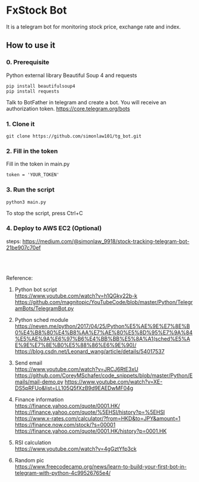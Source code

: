 # FxStock Bot

It is a telegram bot for monitoring stock price, exchange rate and index.

## How to use it

### 0. Prerequisite

Python external library Beautiful Soup 4 and requests
```
pip install beautifulsoup4
pip install requests
```

Talk to BotFather in telegram and create a bot.
You will receive an authorization token.
https://core.telegram.org/bots


### 1. Clone it
```
git clone https://github.com/simonlaw101/tg_bot.git
```

### 2. Fill in the token
Fill in the token in main.py
```
token = 'YOUR_TOKEN'
```

### 3. Run the script
```
python3 main.py
```
To stop the script, press Ctrl+C

### 4. Deploy to AWS EC2 (Optional)
steps: https://medium.com/@simonlaw_9918/stock-tracking-telegram-bot-21be907c70ef
<br/><br/><br/><br/>


Reference:
1. Python bot script<br/>
https://www.youtube.com/watch?v=h1QGky22b-k
https://github.com/magnitopic/YouTubeCode/blob/master/Python/TelegramBots/TelegramBot.py

2. Python sched module<br/>
https://neven.me/python/2017/04/25/Python%E5%AE%9E%E7%8E%B0%E4%B8%80%E4%B8%AA%E7%AE%80%E5%8D%95%E7%9A%84%E5%AE%9A%E6%97%B6%E4%BB%BB%E5%8A%A1(sched%E5%AE%9E%E7%8E%B0%E5%88%86%E6%9E%90)/
https://blog.csdn.net/Leonard_wang/article/details/54017537

3. Send email<br/>
https://www.youtube.com/watch?v=JRCJ6RtE3xU
https://github.com/CoreyMSchafer/code_snippets/blob/master/Python/Emails/mail-demo.py
https://www.youtube.com/watch?v=XE-DS5pRFUo&list=LL105Q5fXzB9d9EAEDwMF04g

4. Finance information<br/>
https://finance.yahoo.com/quote/0001.HK/
https://finance.yahoo.com/quote/%5EHSI/history?p=%5EHSI
https://www.x-rates.com/calculator/?from=HKD&to=JPY&amount=1
https://finance.now.com/stock/?s=00001
https://finance.yahoo.com/quote/0001.HK/history?p=0001.HK

5. RSI calculation<br/>
https://www.youtube.com/watch?v=4gGztYfp3ck

6. Random pic<br/>
https://www.freecodecamp.org/news/learn-to-build-your-first-bot-in-telegram-with-python-4c99526765e4/


